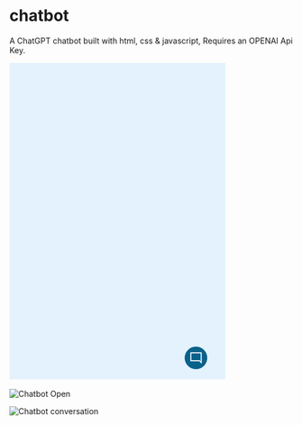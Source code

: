 # chatbot

A ChatGPT chatbot built with html, css &amp; javascript, Requires an OPENAI Api Key.

![Chatbot toggle button](https://github.com/Apollo013/chatbot/blob/master/screenshots/chatbot-toggle.PNG)

![Chatbot Open](https://github.com/Apollo013/chatbot/blob/master/screenshots/chatbot-oprn.PNG)

![Chatbot conversation](https://github.com/Apollo013/chatbot/blob/master/screenshots/chatbot-chatbot-conversation.PNG)
